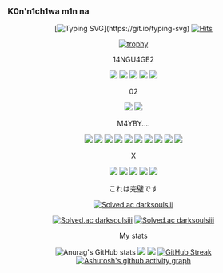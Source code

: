 ### K0n'n1ch1wa m1n na





<div align="center">
  
  
  
  
  
[![Typing SVG](https://readme-typing-svg.demolab.com?font=Fira+Code&pause=1000&width=435&lines=SN00.PY%EC%82%AC%EC%9E%A5%EC%9D%B8+GUCCUD42%EC%9E%85%EB%8B%88%EB%8B%A4.;%EC%9E%98%EB%B6%80%ED%83%81%EB%93%9C%EB%A6%BD%EB%8B%88%EB%8B%A4.)](https://git.io/typing-svg)
[![Hits](https://hits.seeyoufarm.com/api/count/incr/badge.svg?url=https%3A%2F%2Fgithub.com%2Fdkssud8150%2F&count_bg=%232AB4E5D6&title_bg=%23555555&icon=&icon_color=%23E7E7E7&title=views&edge_flat=false)](https://hits.seeyoufarm.com)

  
  
[![trophy](https://github-profile-trophy.vercel.app/?username=Leehomin11&theme=flat&column=7)](https://github.com/Leehomin11/)
  
  
  
14NGU4GE2
  
<a href="버튼을 눌렀을 때 이동할 링크" target="_blank"><img src="https://img.shields.io/badge/C-000000?style=flat-square&logo=C&logoColor=##A8B9CC"/></a> 
<a href="버튼을 눌렀을 때 이동할 링크" target="_blank"><img src="https://img.shields.io/badge/PYTH0N-000000?style=flat-square&logo=Python&logoColor=#3776AB"/></a> 
<a href="버튼을 눌렀을 때 이동할 링크" target="_blank"><img src="https://img.shields.io/badge/J2-000000?style=flat-square&logo=javascript&logoColor=#3776AB"/></a> 
<a href="버튼을 눌렀을 때 이동할 링크" target="_blank"><img src="https://img.shields.io/badge/HTM1-000000?style=flat-square&logo=Html5&logoColor=#3776AB"/></a> 
<a href="버튼을 눌렀을 때 이동할 링크" target="_blank"><img src="https://img.shields.io/badge/C22-000000?style=flat-square&logo=CSS3&logoColor=#3776AB"/></a> 
  
  
  
  
  
  
  
  
  
02

<a href="버튼을 눌렀을 때 이동할 링크" target="_blank"><img src="https://img.shields.io/badge/M4C_02-000000?style=flat-square&logo=macOS&logoColor=#3776AB"/></a> 
<a href="버튼을 눌렀을 때 이동할 링크" target="_blank"><img src="https://img.shields.io/badge/W1ND0W2-000000?style=flat-square&logo=Windows&logoColor=#0078D6"/></a>



M4YBY....
  
<a href="버튼을 눌렀을 때 이동할 링크" target="_blank"><img src="https://img.shields.io/badge/CL-000000?style=flat-square&logo=CLion&logoColor=#0078D6"/></a> 
<a href="버튼을 눌렀을 때 이동할 링크" target="_blank"><img src="https://img.shields.io/badge/WS-000000?style=flat-square&logo=WebStorm&logoColor=#0078D6"/></a>
<a href="버튼을 눌렀을 때 이동할 링크" target="_blank"><img src="https://img.shields.io/badge/1J-000000?style=flat-square&logo=IntelliJ IDEA&logoColor=#3776AB"/></a> 
<a href="버튼을 눌렀을 때 이동할 링크" target="_blank"><img src="https://img.shields.io/badge/RD-000000?style=flat-square&logo=Rider&logoColor=#3776AB"/></a> 
<a href="버튼을 눌렀을 때 이동할 링크" target="_blank"><img src="https://img.shields.io/badge/PS-000000?style=flat-square&logo=PhpStorm&logoColor=#3776AB"/></a>
<a href="버튼을 눌렀을 때 이동할 링크" target="_blank"><img src="https://img.shields.io/badge/DG-000000?style=flat-square&logo=DataGrip&logoColor=#3776AB"/></a>
<a href="버튼을 눌렀을 때 이동할 링크" target="_blank"><img src="https://img.shields.io/badge/PC-000000?style=flat-square&logo=PyCharm&logoColor=#3776AB"/></a>
<a href="버튼을 눌렀을 때 이동할 링크" target="_blank"><img src="https://img.shields.io/badge/EC-000000?style=flat-square&logo=Eclipse IDE&logoColor=#3776AB"/></a>
<a href="버튼을 눌렀을 때 이동할 링크" target="_blank"><img src="https://img.shields.io/badge/VSC-000000?style=flat-square&logo=Visual Studio Code&logoColor=#007ACC"/></a>
<a href="버튼을 눌렀을 때 이동할 링크" target="_blank"><img src="https://img.shields.io/badge/XC0DE-000000?style=flat-square&logo=Xcode&logoColor=#3776AB"/></a>

X
  
<a href="(https://www.instagram.com/homin0902/)" target="_blank"><img src="https://img.shields.io/badge/1N2T4GR4M-000000?style=flat-square&logo=Instagram&logoColor=#3776AB"/></a>
<a href="(https://www.instagram.com/00snoo.py/)" target="_blank"><img src="https://img.shields.io/badge/C0MP4NY-000000?style=flat-square&logo=Instagram&logoColor=#3776AB"/></a>
<a href="(https://www.facebook.com/profile.php?id=100038247066322)" target="_blank"><img src="https://img.shields.io/badge/F4CEB00K-000000?style=flat-square&logo=Facebook&logoColor=#3776AB"/></a>
<a href="" target="_blank"><img src="https://img.shields.io/badge/Discord-000000?style=flat-square&logo=Discord&logoColor=#3776AB"/></a>
<a href="https://twitter.com/annyeonghasal13" target="_blank"><img src="https://img.shields.io/badge/Twitter-000000?style=flat-square&logo=Twitter&logoColor=#3776AB"/></a>

これは完璧です
  
[![Solved.ac
darksoulsiii](http://mazassumnida.wtf/api/mini/generate_badge?boj=darksoulsiii)](https://solved.ac/darksoulsiii)
  
[![Solved.ac
darksoulsiii](http://mazassumnida.wtf/api/v2/generate_badge?boj=darksoulsiii)](https://solved.ac/darksoulsiii) 
[![Solved.ac
darksoulsiii](http://mazassumnida.wtf/api/generate_badge?boj=darksoulsiii)](https://solved.ac/darksoulsiii)





My stats



![Anurag's GitHub stats](https://github-readme-stats.vercel.app/api?username=Leehomin11&show_icons=true&theme=radical)
![](http://github-profile-summary-cards.vercel.app/api/cards/profile-details?username=Leehomin11&theme=2077)
![](http://github-profile-summary-cards.vercel.app/api/cards/stats?username=Leehomin11&theme=2077)
[![GitHub Streak](https://github-readme-streak-stats.herokuapp.com/?user=Leehomin11&theme=dark)](https://git.io/streak-stats)
[![Ashutosh's github activity graph](https://github-readme-activity-graph.cyclic.app/graph?username=Leehomin11&theme=react-dark)](https://github.com/ashutosh00710/github-readme-activity-graph)

  

 
  </div>

